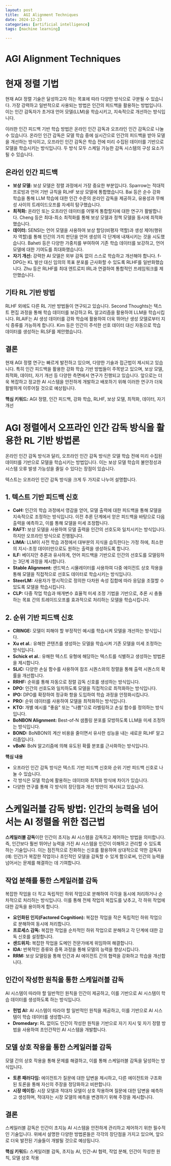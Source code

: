 ```yaml
---
layout: post
title:  AGI Alignment Techniques
date: 2024-12-23
categories: [artificial intelligence]
tags: [machine learning]

---
```


# AGI Alignment Techniques

# 현재 정렬 기법

현재 AGI 정렬 기술은 달성하고자 하는 목표에 따라 다양한 방식으로 구분될 수 있습니다. 가장 강력하고 일반적으로 사용되는 방법은 인간의 피드백을 활용하는 방법입니다. 이는 인간 감독자가 초거대 언어 모델(LLM)을 학습시키고, 지속적으로 개선하는 방식입니다. 

이러한 인간 피드백 기반 학습 방법은 온라인 인간 감독과 오프라인 인간 감독으로 나눌 수 있습니다. 온라인 인간 감독은 모델 학습 중에 실시간으로 인간의 피드백을 받아 모델을 개선하는 방식이고, 오프라인 인간 감독은 학습 전에 미리 수집된 데이터를 기반으로 모델을 학습시키는 방식입니다. 두 방식 모두 스케일 가능한 감독 시스템의 구성 요소가 될 수 있습니다.

## 온라인 인간 피드백

* **보상 모델:** 보상 모델은 정렬 과정에서 가장 중요한 부분입니다. Sparrow는 적대적 프로빙과 언어 기반 규칙을 RLHF 보상 모델에 통합했습니다. Bai 등은 순수 강화 학습을 통해 LLM 학습에 대한 인간 수준의 온라인 감독을 제공하고, 유용성과 무해성 사이의 트레이드오프를 자세히 탐구했습니다.
* **최적화:** 온라인 또는 오프라인 데이터를 어떻게 통합할지에 대한 연구가 활발합니다. Cheng 등은 최대-최소 최적화를 통해 보상 모델과 정책 모델을 동시에 최적화했습니다.
* **데이터:** SENSI는 언어 모델을 사용하여 보상 할당(비평자 역할)과 생성 제어(행위자 역할)를 통해 인간의 가치 판단을 언어 생성의 각 단계에 내재시키는 것을 시도했습니다. Baheti 등은 다양한 가중치를 부여하여 기존 학습 데이터를 보강하고, 언어 모델에 대한 기여도를 최대화했습니다.
* **자기 개선:** 강력한 AI 모델은 외부 감독 없이 스스로 학습하고 개선해야 합니다. f-DPG는 KL 발산 대신 임의의 목표 분포를 근사화할 수 있도록 RLHF를 일반화했습니다. Zhu 등은 RLHF를 최대 엔트로피 IRL과 연결하여 통합적인 프레임워크를 제안했습니다.

## 기타 RL 기반 방법

RLHF 외에도 다른 RL 기반 방법들이 연구되고 있습니다. Second Thoughts는 텍스트 편집 과정을 통해 학습 데이터를 보강하고 RL 알고리즘을 활용하여 LLM을 학습시킵니다. RLAIF는 AI 생성 데이터를 강화 학습에 활용하여 더욱 뛰어난 생성 모델로부터 지식 증류를 가능하게 합니다. Kim 등은 인간이 주석한 선호 데이터 대신 자동으로 학습 데이터를 생성하는 RLSF를 제안했습니다.

## 결론

현재 AGI 정렬 연구는 빠르게 발전하고 있으며, 다양한 기술과 접근법이 제시되고 있습니다. 특히 인간 피드백을 활용한 강화 학습 기반 방법들이 주목받고 있으며, 보상 모델, 최적화, 데이터, 자기 개선 등 다양한 측면에서 연구가 진행되고 있습니다. 앞으로는 더욱 복잡하고 정교한 AI 시스템을 안전하게 개발하고 배포하기 위해 이러한 연구가 더욱 활발하게 이루어질 것으로 예상됩니다.

**핵심 키워드:** AGI 정렬, 인간 피드백, 강화 학습, RLHF, 보상 모델, 최적화, 데이터, 자기 개선

# AGI 정렬에서 오프라인 인간 감독 방식을 활용한 RL 기반 방법론

온라인 인간 감독 방식과 달리, 오프라인 인간 감독 방식은 모델 학습 전에 미리 수집된 데이터를 기반으로 모델을 학습시키는 방법입니다. 이는 보상 모델 학습의 불안정성과 시스템 오류 발생 가능성을 줄일 수 있다는 장점이 있습니다. 

텍스트는 오프라인 인간 감독 방식을 크게 두 가지로 나누어 설명합니다.

## 1. 텍스트 기반 피드백 신호

* **CoH:** 인간의 학습 과정에서 영감을 얻어, 모델 출력에 대한 피드백을 통해 모델을 지속적으로 조정하는 방식입니다. 이전 추론 단계에서 얻은 피드백을 바탕으로 다음 출력을 예측하고, 이를 통해 모델을 미세 조정합니다.
* **RAFT:** 보상 모델을 사용하여 모델 출력을 인간의 선호도와 일치시키는 방식입니다. 하지만 오프라인 방식으로 진행됩니다.
* **LIMA:** LLM이 사전 학습 과정에서 대부분의 지식을 습득한다는 가정 하에, 최소한의 지시-조정 데이터만으로도 원하는 출력을 생성하도록 합니다.
* **ILF:** 베이지안 추론과 유사하게, 언어 피드백을 기반으로 인간의 선호도를 모델링하는 3단계 과정을 제시합니다.
* **Stable Alignment:** 샌드박스 시뮬레이터를 사용하여 다중 에이전트 상호 작용을 통해 모델을 직접적으로 선호도 데이터로 학습시키는 방식입니다.
* **SteerLM:** 사용자가 명시적으로 정의한 다차원 속성 집합에 따라 응답을 조절할 수 있도록 모델을 학습시킵니다.
* **CLP:** 다중 작업 학습과 매개변수 효율적 미세 조정 기법을 기반으로, 추론 시 충돌하는 목표 간의 트레이드오프를 효과적으로 처리하는 모델을 학습시킵니다.

## 2. 순위 기반 피드백 신호

* **CRINGE:** 모델이 피해야 할 부정적인 예시를 학습시켜 모델을 개선하는 방식입니다.
* **Xu et al.**: 유해한 콘텐츠를 생성하는 모델을 학습시켜 기존 모델을 미세 조정하는 방식입니다.
* **Schick et al.**: 유해한 텍스트 유형에 해당하는 텍스트를 식별하고 생성하는 방법론을 제시합니다.
* **SLiC:** 다양한 손실 함수를 사용하여 참조 시퀀스와의 정렬을 통해 출력 시퀀스의 확률을 개선합니다.
* **RRHF:** 순위를 통해 자동으로 정렬 감독 신호를 생성하는 방식입니다.
* **DPO:** 인간의 선호도와 일치하도록 모델을 직접적으로 최적화하는 방식입니다.
* **IPO:** DPO를 확장하여 정규화 항을 도입하여 학습 과정을 안정화시킵니다.
* **PRO:** 순위 데이터를 사용하여 모델을 최적화하는 방식입니다.
* **KTO:** 개별 예시를 "좋음" 또는 "나쁨"으로 라벨링하고 손실 함수를 정의하는 방식입니다.
* **BoNBON Alignment:** Best-of-N 샘플링 분포를 모방하도록 LLM을 미세 조정하는 방식입니다.
* **BOND:** BoNBON의 계산 비용을 줄이면서 유사한 성능을 내는 새로운 RLHF 알고리즘입니다.
* **vBoN:** BoN 알고리즘에 의해 유도된 확률 분포를 근사화하는 방식입니다.

**핵심 내용**

* 오프라인 인간 감독 방식은 텍스트 기반 피드백 신호와 순위 기반 피드백 신호로 나눌 수 있습니다.
* 각 방식은 모델 학습에 활용하는 데이터와 최적화 방식에 차이가 있습니다.
* 다양한 연구를 통해 각 방식의 장단점과 개선 방안이 제시되고 있습니다.

# 스케일러블 감독 방법: 인간의 능력을 넘어서는 AI 정렬을 위한 접근법

**스케일러블 감독**이란 인간이 초지능 AI 시스템을 감독하고 제어하는 방법을 의미합니다. 즉, 인간보다 훨씬 뛰어난 능력을 가진 AI 시스템을 인간이 이해하고 관리할 수 있도록 하는 기술입니다. 이는 점진적으로 진화하는 신호를 활용하여 상대적으로 약한 감독자(예: 인간)가 복잡한 작업이나 초인적인 모델을 감독할 수 있게 함으로써, 인간의 능력을 넘어서는 문제를 해결하는 데 기여합니다.

## 작업 분해를 통한 스케일러블 감독

복잡한 작업을 더 작고 독립적인 하위 작업으로 분해하여 각각을 동시에 처리하거나 순차적으로 처리하는 방식입니다. 이를 통해 전체 작업의 복잡도를 낮추고, 각 하위 작업에 대한 감독을 용이하게 합니다.

* **요인화된 인지(Factored Cognition):** 복잡한 작업을 작은 독립적인 하위 작업으로 분해하여 동시에 처리합니다.
* **프로세스 감독:** 복잡한 작업을 순차적인 하위 작업으로 분해하고 각 단계에 대한 감독 신호를 설정합니다.
* **샌드위치:** 복잡한 작업을 도메인 전문가에게 위임하여 해결합니다.
* **IDA:** 반복적인 증류와 증폭 과정을 통해 모델의 능력을 향상시킵니다.
* **RRM:** 보상 모델링을 통해 인간과 AI 에이전트 간의 협력을 강화하고 학습을 개선합니다.

## 인간이 작성한 원칙을 통한 스케일러블 감독

AI 시스템이 따라야 할 일반적인 원칙을 인간이 제공하고, 이를 기반으로 AI 시스템이 학습 데이터를 생성하도록 하는 방식입니다. 

* **헌법 AI:** AI 시스템이 따라야 할 일반적인 원칙을 제공하고, 이를 기반으로 AI 시스템이 학습 데이터를 생성합니다.
* **Dromedary:** RL 없이도 인간이 작성한 원칙을 기반으로 자기 지시 및 자기 정렬 방법을 사용하여 초인간적인 AI 시스템을 개발합니다.

## 모델 상호 작용을 통한 스케일러블 감독

모델 간의 상호 작용을 통해 문제를 해결하고, 이를 통해 스케일러블 감독을 달성하는 방식입니다.

* **토론 패러다임:** 에이전트가 질문에 대한 답변을 제시하고, 다른 에이전트와 구조화된 토론을 통해 자신의 주장을 정당화하고 비판합니다.
* **시장 메이킹:** 시장 모델과 적대자 모델이 상호 작용하며 질문에 대한 답변을 예측하고 생성하며, 적대자는 시장 모델의 예측을 변경하기 위해 주장을 제시합니다.

## 결론

스케일러블 감독은 인간이 초지능 AI 시스템을 안전하게 관리하고 제어하기 위한 필수적인 기술입니다. 위에서 설명한 다양한 방법론들은 각각의 장단점을 가지고 있으며, 앞으로 더욱 발전된 기술들이 개발될 것으로 예상됩니다.

**핵심 키워드:** 스케일러블 감독, 초지능 AI, 인간-AI 협력, 작업 분해, 인간이 작성한 원칙, 모델 상호 작용

